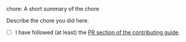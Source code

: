 chore: A short summary of the chore

Describe the chore you did here.

<!-- Thanks so much for your PR, your contribution is appreciated! ❤️ -->

- [ ] I have followed (at least) the [PR section of the contributing guide](/CONTRIBUTING.md#sending-a-pull-request).
